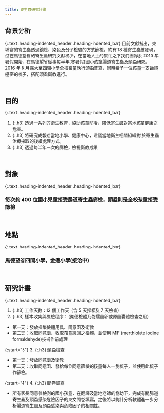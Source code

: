 ```yaml
---
title: 寄生蟲研究計畫
---
```

## 背景分析
{:.text .heading-indented_header .heading-indented_bar}
目前文獻指出，柬埔寨的寄生蟲透過鏡檢、染色及分子檢驗的方式篩檢，約有 18 種寄生蟲被發現，但在馬德望省的寄生蟲研究文獻稀少，在當地人士的幫忙之下我們團隊於 2015 年暑假開始，在馬德望省從事每半年(寒暑假)國小孩童腸道寄生蟲及頭蝨研究。<br>
2016 年 8 月擴大至四間小學全校孩童執行頭蝨普查，同時給予一位孩童一支齒縫極密的梳子，搭配頭蝨衛教進行。

&nbsp;


## 目的
{:.text .heading-indented_header .heading-indented_bar}
1. {:.h3} 透過一系列的衛生教育，協助孩童防治，降低寄生蟲對當地孩童健康之危害。
1. {:.h3} 將研究成報給當地小學、健康中心，建議當地衛生相關組織對 於寄生蟲治療採取的後續處理方式。
1. {:.h3} 透過每半年一次的篩檢，檢視衛教成果

&nbsp;


## 對象
{:.text .heading-indented_header .heading-indented_bar}
### 每次約 400 位國小兒童接受腸道寄生蟲篩檢，頭蝨則是全校孩童接受篩檢

&nbsp;


## 地點
{:.text .heading-indented_header .heading-indented_bar}
### 馬德望省四間小學，金邊小學(接洽中)

&nbsp;


## 研究計畫
{:.text .heading-indented_header .heading-indented_bar}
1. {:.h3} 工作天數：12 個工作天（含 5 天採樣及 7 天檢查）
2. {:.h3} 樣本收集與檢驗程序：（糞便檢體乃為蠕蟲卵或原蟲囊體檢查之用）

- 第一天：發放採集檢體用具、同意函及衛教
- 第二天：收取同意函、收取孩童繳回之檢體，並使用 MIF (merthiolate iodine formaldehyde)技術作前處理

{:start="3"}
3. {:.h3} 頭蝨檢查

- 第一天：發放同意函及衛教
- 第二天：收取同意函、發給每位同意篩檢的孩童每人一隻梳子，並使用此梳子作篩檢。

{:start="4"}
4. {:.h3} 問卷調查

- 所有家長同意參檢測的國小孩童，在翻譯及當地老師的協助下，完成有關腸道寄生蟲及頭蝨感染危險因子的柬文問卷填寫，之後將以統計分析軟體進一步分析腸道寄生蟲及頭蝨感染與危險因子的相關性。

&nbsp;